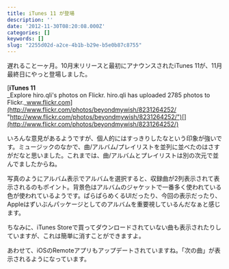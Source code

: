 ```yaml
---
title: iTunes 11 が登場
description: ''
date: '2012-11-30T08:20:08.000Z'
categories: []
keywords: []
slug: "2255d02d-a2ce-4b1b-b29e-b5e0b87c8755"
---
```

遅れること一ヶ月。10月末リリースと最初にアナウンスされたiTunes 11が、11月最終日にやっと登場しました。

[**iTunes 11**  
_Explore hiro.qli's photos on Flickr. hiro.qli has uploaded 2785 photos to Flickr._www.flickr.com](http://www.flickr.com/photos/beyondmywish/8231264252/ "http://www.flickr.com/photos/beyondmywish/8231264252/")[](http://www.flickr.com/photos/beyondmywish/8231264252/)

いろんな意見があるようですが、個人的にはすっきりしたなという印象が強いです。ミュージックのなかで、曲/アルバム/プレイリストを並列に並べたのはさすがだなと思いました。これまでは、曲/アルバムとプレイリストは別の次元で並んでましたからね。

写真のようにアルバム表示でアルバムを選択すると、収録曲が2列表示されて表示されるのもポイント。背景色はアルバムのジャケットで一番多く使われている色が使われているようです。ぱらぱらめくるUIだったり、今回の表示だったり、Appleはずいぶんパッケージとしてのアルバムを重要視しているんだなぁと感じます。

ちなみに、iTunes Storeで買ってダウンロードされていない曲も表示されたりしていますが、これは簡単に消すことができますよ。

あわせて、iOSのRemoteアプリもアップデートされていますね。「次の曲」が表示されるようになっています。